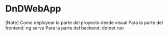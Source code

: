 # DnDWebApp
[Note] Como deployear la parte del proyecto desde visual
Para la parte del frontend:  ng serve
Para la parte del backend: dotnet run
